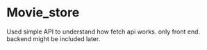 # Movie_store

Used simple API to understand how fetch api works.
only front end.
backend might be included later.
